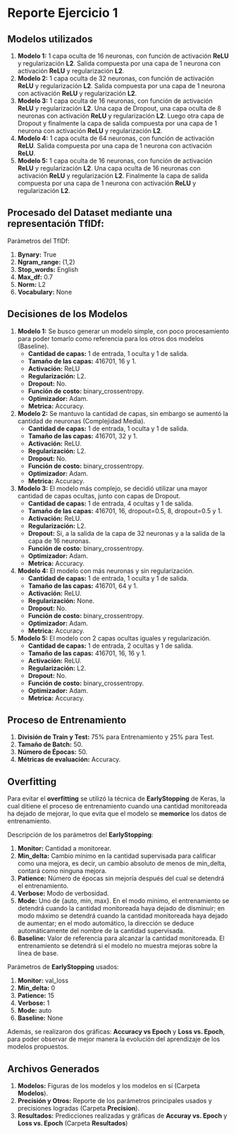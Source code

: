 # Reporte Ejercicio 1

## Modelos utilizados
1. __Modelo 1:__
1 capa oculta de 16 neuronas, con función de activación __ReLU__ y regularización __L2__. Salida compuesta por una capa de 1 neurona con activación __ReLU__ y regularización __L2__.
2. __Modelo 2:__
1 capa oculta de 32 neuronas, con función de activación __ReLU__ y regularización __L2__. Salida compuesta por una capa de 1 neurona con activación __ReLU__ y regularización __L2__.
3. __Modelo 3:__ 
1 capa oculta de 16 neuronas, con función de activación __ReLU__ y regularización __L2__. Una capa de Dropout, una capa oculta de 8 neuronas con activación __ReLU__ y regularización __L2__. Luego otra capa de Dropout y finalmente la capa de salida compuesta por una capa de 1 neurona con activación __ReLU__ y regularización __L2__.
4. __Modelo 4:__
1 capa oculta de 64 neuronas, con función de activación __ReLU__. Salida compuesta por una capa de 1 neurona con activación __ReLU__.
5. __Modelo 5:__
1 capa oculta de 16 neuronas, con función de activación __ReLU__ y regularización __L2__. Una capa oculta de 16 neuronas con activación __ReLU__ y regularización __L2__. Finalmente la capa de salida compuesta por una capa de 1 neurona con activación __ReLU__ y regularización __L2__.

## Procesado del Dataset mediante una representación TfIDf:
Parámetros del TfIDf:
1. __Bynary:__ True
2. __Ngram_range:__ (1,2)
3. __Stop_words:__ English
4. __Max_df:__ 0.7
5. __Norm:__ L2
2. __Vocabulary:__ None

## Decisiones de los Modelos
1. __Modelo 1:__ Se busco generar un modelo simple, con poco procesamiento para poder tomarlo como referencia para los otros dos modelos (Baseline).
   * __Cantidad de capas:__ 1 de entrada, 1 oculta y 1 de salida.
   * __Tamaño de las capas:__ 416701, 16 y 1.
   * __Activación:__ ReLU
   * __Regularización:__ L2.
   * __Dropout:__ No.
   * __Función de costo:__ binary_crossentropy.
   * __Optimizador:__ Adam.
   * __Metrica:__ Accuracy.
2. __Modelo 2:__ Se mantuvo la cantidad de capas, sin embargo se aumentó la cantidad de neuronas (Complejidad Media).
   * __Cantidad de capas:__ 1 de entrada, 1 oculta y 1 de salida.
   * __Tamaño de las capas:__ 416701, 32 y 1.
   * __Activación:__ ReLU.
   * __Regularización:__ L2.
   * __Dropout:__ No.
   * __Función de costo:__ binary_crossentropy.
   * __Optimizador:__ Adam.
   * __Metrica:__ Accuracy.
3. __Modelo 3:__ El modelo más complejo, se decidió utilizar una mayor cantidad de capas ocultas, junto con capas de Dropout.
   * __Cantidad de capas:__ 1 de entrada, 4 ocultas y 1 de salida.
   * __Tamaño de las capas:__ 416701, 16, dropout=0.5, 8, dropout=0.5 y 1.
   * __Activación:__ ReLU.
   * __Regularización:__ L2.
   * __Dropout:__ Si, a la salida de la capa de 32 neuronas y a la salida de la capa de 16 neuronas.
   * __Función de costo:__ binary_crossentropy.
   * __Optimizador:__ Adam.
   * __Metrica:__ Accuracy.
4. __Modelo 4:__ El modelo con más neuronas y sin regularización.
   * __Cantidad de capas:__ 1 de entrada, 1 oculta y 1 de salida.
   * __Tamaño de las capas:__ 416701, 64 y 1.
   * __Activación:__ ReLU.
   * __Regularización:__ None.
   * __Dropout:__ No.
   * __Función de costo:__ binary_crossentropy.
   * __Optimizador:__ Adam.
   * __Metrica:__ Accuracy.
5. __Modelo 5:__ El modelo con 2 capas ocultas iguales y regularización.
   * __Cantidad de capas:__ 1 de entrada, 2 ocultas y 1 de salida.
   * __Tamaño de las capas:__ 416701, 16, 16 y 1.
   * __Activación:__ ReLU.
   * __Regularización:__ L2.
   * __Dropout:__ No.
   * __Función de costo:__ binary_crossentropy.
   * __Optimizador:__ Adam.
   * __Metrica:__ Accuracy.

## Proceso de Entrenamiento
1. __División de Train y Test:__ 75% para Entrenamiento y 25% para Test.
2. __Tamaño de Batch:__ 50.
3. __Número de Épocas:__ 50.
4. __Métricas de evaluación:__ Accuracy.

## Overfitting
Para evitar el __overfitting__ se utilizó la técnica de __EarlyStopping__ de Keras, la cual ditiene el proceso de entrenamiento cuando una cantidad monitoreada ha dejado de mejorar, lo que evita que el modelo se __memorice__ los datos de entrenamiento.

Descripción de los parámetros del __EarlyStopping__:
1. __Monitor:__ Cantidad a monitorear.
2. __Min_delta:__ Cambio mínimo en la cantidad supervisada para calificar como una mejora, es decir, un cambio absoluto de menos de min_delta, contará como ninguna mejora.
3. __Patience:__ Número de épocas sin mejoría después del cual se detendrá el entrenamiento.
4. __Verbose:__ Modo de verbosidad.
5. __Mode:__ Uno de {auto, min, max}. En el modo mínimo, el entrenamiento se detendrá cuando la cantidad monitoreada haya dejado de disminuir; en modo máximo se detendrá cuando la cantidad monitoreada haya dejado de aumentar; en el modo automático, la dirección se deduce automáticamente del nombre de la cantidad supervisada.
6. __Baseline:__ Valor de referencia para alcanzar la cantidad monitoreada. El entrenamiento se detendrá si el modelo no muestra mejoras sobre la línea de base.

Parámetros de __EarlyStopping__ usados:
1. __Monitor:__ val_loss
2. __Min_delta:__ 0
3. __Patience:__ 15
4. __Verbose:__ 1
5. __Mode:__ auto
6. __Baseline:__ None

Además, se realizaron dos gráficas: __Accuracy vs Epoch__ y __Loss vs. Epoch__, para poder observar de mejor manera la evolución del aprendizaje de los modelos propuestos.

## Archivos Generados
1. __Modelos:__ Figuras de los modelos y los modelos en sí (Carpeta __Modelos__).
2. __Precisión y Otros:__ Reporte de los parámetros principales usados y precisiones logradas (Carpeta __Precision__).
3. __Resultados:__ Predicciones realizadas y gráficas de __Accuray vs. Epoch__ y __Loss vs. Epoch__ (Carpeta __Resultados__)

